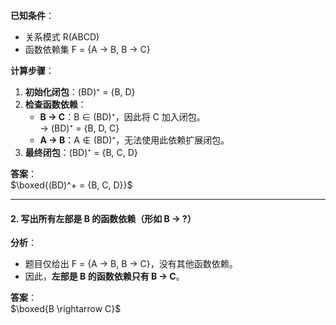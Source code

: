 ​​**已知条件**​：

- 关系模式 R(ABCD)
- 函数依赖集 F = {A → B, B → C}

​**计算步骤**​：

1. ​**初始化闭包**​：(BD)⁺ = {B, D}
2. ​**检查函数依赖**​：
    - ​**B → C**​：B ∈ (BD)⁺，因此将 C 加入闭包。  
        → (BD)⁺ = {B, D, C}
    - ​**A → B**​：A ∉ (BD)⁺，无法使用此依赖扩展闭包。
3. ​**最终闭包**​：(BD)⁺ = {B, C, D}

​**答案**​：  
$\boxed{(BD)^+ = {B, C, D}}$

---

#### ​**2. 写出所有左部是 B 的函数依赖（形如 B → ?）​**​

​**分析**​：

- 题目仅给出 F = {A → B, B → C}，没有其他函数依赖。
- 因此，​**左部是 B 的函数依赖只有 B → C**。

​**答案**​：  
$\boxed{B \rightarrow C}$

